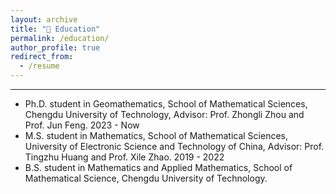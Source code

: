 ```yaml
---
layout: archive
title: "📇 Education"
permalink: /education/
author_profile: true
redirect_from:
  - /resume
---
```


---

* Ph.D. student in Geomathematics, School of Mathematical Sciences, Chengdu University of Technology, Advisor: Prof. Zhongli Zhou and Prof. Jun Feng. 2023 - Now
* M.S. student in Mathematics, School of Mathematical Sciences, University of Electronic Science and Technology of China, Advisor: Prof. Tingzhu Huang and Prof. Xile Zhao. 2019 - 2022
* B.S. student in Mathematics and Applied Mathematics, School of Mathematical Science, Chengdu University of Technology. 


